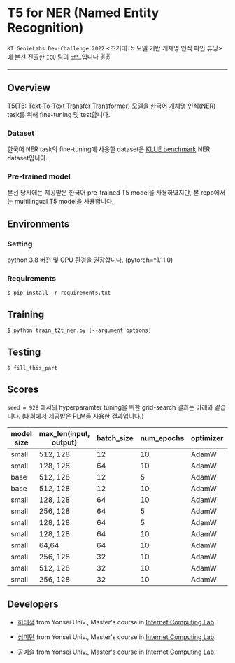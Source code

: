 # T5 for NER (Named Entity Recognition)

`KT GenieLabs Dev-Challenge 2022` <초거대T5 모델 기반 개체명 인식 파인 튜닝>에 본선 진출한 `ICU` 팀의 코드입니다 ✌✌

---------------------------------------

## Overview

[T5(T5: Text-To-Text Transfer Transformer)](https://github.com/google-research/text-to-text-transfer-transformer) 모델을 한국어 개체명 인식(NER) task를 위해 fine-tuning 및 test합니다. 

### Dataset 

한국어 NER task의 fine-tuning에 사용한 dataset은 [KLUE benchmark](https://github.com/KLUE-benchmark/KLUE) NER dataset입니다. 

### Pre-trained model 

본선 당시에는 제공받은 한국어 pre-trained T5 model을 사용하였지만, 본 repo에서는 multilingual T5 model을 사용합니다. 


## Environments

### Setting 

python 3.8 버전 및 GPU 환경을 권장합니다. (pytorch=^1.11.0)

### Requirements 

```
$ pip install -r requirements.txt
```

## Training 

```
$ python train_t2t_ner.py [--argument options]
```


## Testing 

```
$ fill_this_part
```

## Scores 

`seed = 928` 에서의 hyperparamter tuning을 위한 grid-search 결과는 아래와 같습니다. (대회에서 제공받은 PLM을 사용한 결과입니다.)

| model size | max_len(input, output) | batch_size | num_epochs | optimizer | learning_rate | test f1 | 
| ----------|----------| ----------|----------|----------|----------|----------|
| small | 512, 128 | 12 | 10 | AdamW | 2e-5 | 0.8663 | 
| small | 128, 128 | 64 | 10 | AdamW | 4e-5 | **0.9171** | 
| base | 512, 128 | 12 | 5 | AdamW | 2e-5 | 0.9159 | 
| base | 512, 128 | 12 | 10 | AdamW | 2e-5 | 0.9119 | 
| small | 128, 128 | 64 | 10 | AdamW | 3e-5 | 0.9107 | 
| small | 256, 128 | 64 | 5 | AdamW | 3e-5 | 0.9068 | 
| small | 128, 128 | 64 | 5 | AdamW | 4e-5 | 0.9044 | 
| small | 128, 128 | 64 | 10 | AdamW | 2e-5 | 0.9030 | 
| small | 64,64 | 64 | 10 | AdamW | 2e-5 | 0.9004 | 
| small | 256, 128 | 32 | 10 | AdamW | 2e-5 | 0.8980 | 
| small | 512, 128 | 32 | 10 | AdamW | 2e-5 | 0.8980 | 
| small | 256, 128 | 32 | 10 | AdamW | 4e-5 | 0.8971 | 


## Developers 

- [허태정](https://github.com/Aqudi) from Yonsei Univ., Master's course in [Internet Computing Lab](http://icl.yonsei.ac.kr/).

- [심미단](https://github.com/midannii) from Yonsei Univ., Master's course in [Internet Computing Lab](http://icl.yonsei.ac.kr/).

- [공예슬](https://github.com/0ys) from Yonsei Univ., Master's course in [Internet Computing Lab](http://icl.yonsei.ac.kr/).
